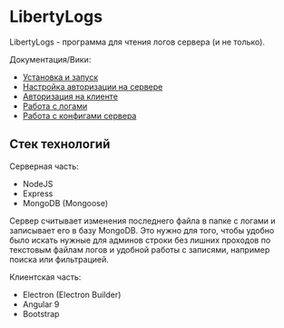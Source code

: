 # LibertyLogs
LibertyLogs - программа для чтения логов сервера (и не только).

Документация/Вики:

* [Установка и запуск](https://libertylogs.nmnd.ru/)
* [Настройка авторизации на сервере](https://libertylogs.nmnd.ru/)
* [Авторизация на клиенте](https://libertylogs.nmnd.ru/)
* [Работа с логами](https://libertylogs.nmnd.ru/)
* [Работа с конфигами сервера](https://libertylogs.nmnd.ru/)

## Стек технологий

Серверная часть:
* NodeJS
* Express
* MongoDB (Mongoose)

Сервер считывает изменения последнего файла в папке с логами и записывает его в базу MongoDB. Это нужно для того, чтобы удобно было искать нужные для админов строки без лишних проходов по текстовым файлам логов и удобной работы с записями, например поиска или фильтрацией.

Клиентская часть:
* Electron (Electron Builder)
* Angular 9
* Bootstrap
